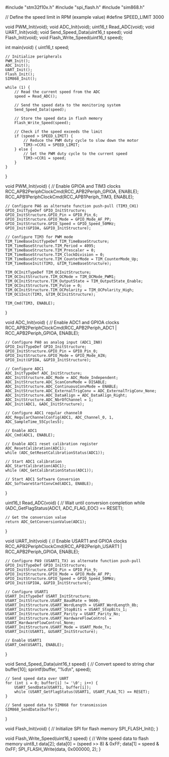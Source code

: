 #include "stm32f10x.h"
#include "spi_flash.h"
#include "sim868.h"

// Define the speed limit in RPM (example value)
#define SPEED_LIMIT 3000

void PWM_Init(void);
void ADC_Init(void);
uint16_t Read_ADC(void);
void UART_Init(void);
void Send_Speed_Data(uint16_t speed);
void Flash_Init(void);
void Flash_Write_Speed(uint16_t speed);

int main(void) {
    uint16_t speed;

    // Initialize peripherals
    PWM_Init();
    ADC_Init();
    UART_Init();
    Flash_Init();
    SIM868_Init();

    while (1) {
        // Read the current speed from the ADC
        speed = Read_ADC();

        // Send the speed data to the monitoring system
        Send_Speed_Data(speed);

        // Store the speed data in flash memory
        Flash_Write_Speed(speed);

        // Check if the speed exceeds the limit
        if (speed > SPEED_LIMIT) {
            // Reduce the PWM duty cycle to slow down the motor
            TIM3->CCR1 = SPEED_LIMIT;
        } else {
            // Set the PWM duty cycle to the current speed
            TIM3->CCR1 = speed;
        }
    }
}

void PWM_Init(void) {
    // Enable GPIOA and TIM3 clocks
    RCC_APB2PeriphClockCmd(RCC_APB2Periph_GPIOA, ENABLE);
    RCC_APB1PeriphClockCmd(RCC_APB1Periph_TIM3, ENABLE);

    // Configure PA6 as alternate function push-pull (TIM3_CH1)
    GPIO_InitTypeDef GPIO_InitStructure;
    GPIO_InitStructure.GPIO_Pin = GPIO_Pin_6;
    GPIO_InitStructure.GPIO_Mode = GPIO_Mode_AF_PP;
    GPIO_InitStructure.GPIO_Speed = GPIO_Speed_50MHz;
    GPIO_Init(GPIOA, &GPIO_InitStructure);

    // Configure TIM3 for PWM mode
    TIM_TimeBaseInitTypeDef TIM_TimeBaseStructure;
    TIM_TimeBaseStructure.TIM_Period = 4095;
    TIM_TimeBaseStructure.TIM_Prescaler = 0;
    TIM_TimeBaseStructure.TIM_ClockDivision = 0;
    TIM_TimeBaseStructure.TIM_CounterMode = TIM_CounterMode_Up;
    TIM_TimeBaseInit(TIM3, &TIM_TimeBaseStructure);

    TIM_OCInitTypeDef TIM_OCInitStructure;
    TIM_OCInitStructure.TIM_OCMode = TIM_OCMode_PWM1;
    TIM_OCInitStructure.TIM_OutputState = TIM_OutputState_Enable;
    TIM_OCInitStructure.TIM_Pulse = 0;
    TIM_OCInitStructure.TIM_OCPolarity = TIM_OCPolarity_High;
    TIM_OC1Init(TIM3, &TIM_OCInitStructure);

    TIM_Cmd(TIM3, ENABLE);
}

void ADC_Init(void) {
    // Enable ADC1 and GPIOA clocks
    RCC_APB2PeriphClockCmd(RCC_APB2Periph_ADC1 | RCC_APB2Periph_GPIOA, ENABLE);

    // Configure PA0 as analog input (ADC1_IN0)
    GPIO_InitTypeDef GPIO_InitStructure;
    GPIO_InitStructure.GPIO_Pin = GPIO_Pin_0;
    GPIO_InitStructure.GPIO_Mode = GPIO_Mode_AIN;
    GPIO_Init(GPIOA, &GPIO_InitStructure);

    // Configure ADC1
    ADC_InitTypeDef ADC_InitStructure;
    ADC_InitStructure.ADC_Mode = ADC_Mode_Independent;
    ADC_InitStructure.ADC_ScanConvMode = DISABLE;
    ADC_InitStructure.ADC_ContinuousConvMode = ENABLE;
    ADC_InitStructure.ADC_ExternalTrigConv = ADC_ExternalTrigConv_None;
    ADC_InitStructure.ADC_DataAlign = ADC_DataAlign_Right;
    ADC_InitStructure.ADC_NbrOfChannel = 1;
    ADC_Init(ADC1, &ADC_InitStructure);

    // Configure ADC1 regular channel0
    ADC_RegularChannelConfig(ADC1, ADC_Channel_0, 1, ADC_SampleTime_55Cycles5);

    // Enable ADC1
    ADC_Cmd(ADC1, ENABLE);

    // Enable ADC1 reset calibration register
    ADC_ResetCalibration(ADC1);
    while (ADC_GetResetCalibrationStatus(ADC1));

    // Start ADC1 calibration
    ADC_StartCalibration(ADC1);
    while (ADC_GetCalibrationStatus(ADC1));

    // Start ADC1 Software Conversion
    ADC_SoftwareStartConvCmd(ADC1, ENABLE);
}

uint16_t Read_ADC(void) {
    // Wait until conversion completion
    while (ADC_GetFlagStatus(ADC1, ADC_FLAG_EOC) == RESET);

    // Get the conversion value
    return ADC_GetConversionValue(ADC1);
}

void UART_Init(void) {
    // Enable USART1 and GPIOA clocks
    RCC_APB2PeriphClockCmd(RCC_APB2Periph_USART1 | RCC_APB2Periph_GPIOA, ENABLE);

    // Configure PA9 (USART1_TX) as alternate function push-pull
    GPIO_InitTypeDef GPIO_InitStructure;
    GPIO_InitStructure.GPIO_Pin = GPIO_Pin_9;
    GPIO_InitStructure.GPIO_Mode = GPIO_Mode_AF_PP;
    GPIO_InitStructure.GPIO_Speed = GPIO_Speed_50MHz;
    GPIO_Init(GPIOA, &GPIO_InitStructure);

    // Configure USART1
    USART_InitTypeDef USART_InitStructure;
    USART_InitStructure.USART_BaudRate = 9600;
    USART_InitStructure.USART_WordLength = USART_WordLength_8b;
    USART_InitStructure.USART_StopBits = USART_StopBits_1;
    USART_InitStructure.USART_Parity = USART_Parity_No;
    USART_InitStructure.USART_HardwareFlowControl = USART_HardwareFlowControl_None;
    USART_InitStructure.USART_Mode = USART_Mode_Tx;
    USART_Init(USART1, &USART_InitStructure);

    // Enable USART1
    USART_Cmd(USART1, ENABLE);
}

void Send_Speed_Data(uint16_t speed) {
    // Convert speed to string
    char buffer[10];
    sprintf(buffer, "%d\n", speed);

    // Send speed data over UART
    for (int i = 0; buffer[i] != '\0'; i++) {
        USART_SendData(USART1, buffer[i]);
        while (USART_GetFlagStatus(USART1, USART_FLAG_TC) == RESET);
    }

    // Send speed data to SIM868 for transmission
    SIM868_SendData(buffer);
}

void Flash_Init(void) {
    // Initialize SPI for flash memory
    SPI_FLASH_Init();
}

void Flash_Write_Speed(uint16_t speed) {
    // Write speed data to flash memory
    uint8_t data[2];
    data[0] = (speed >> 8) & 0xFF;
    data[1] = speed & 0xFF;
    SPI_FLASH_Write(data, 0x000000, 2);
}
